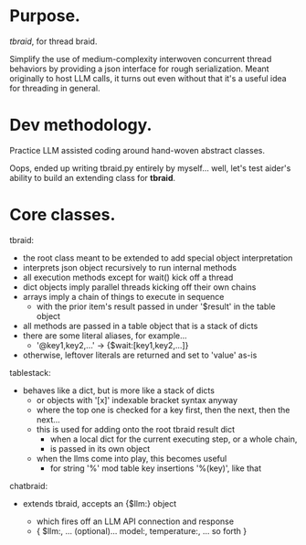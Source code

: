 
# Purpose.

_tbraid_, for thread braid.

Simplify the use of medium-complexity interwoven concurrent thread behaviors by providing a json interface for rough serialization.  Meant originally to host LLM calls, it turns out even without that it's a useful idea for threading in general.


# Dev methodology.

Practice LLM assisted coding around hand-woven abstract classes.

Oops, ended up writing tbraid.py entirely by myself... well, let's test aider's ability to build an extending class for **tbraid**.


# Core classes.

tbraid:
- the root class meant to be extended to add special object interpretation
- interprets json object recursively to run internal methods
- all execution methods except for wait() kick off a thread
- dict objects imply parallel threads kicking off their own chains
- arrays imply a chain of things to execute in sequence
	- with the prior item's result passed in under '$result' in the table object
- all methods are passed in a table object that is a stack of dicts
- there are some literal aliases, for example...
	- '@key1,key2,...' -> {$wait:[key1,key2,...]}
- otherwise, leftover literals are returned and set to 'value' as-is

tablestack:
- behaves like a dict, but is more like a stack of dicts
	- or objects with '[x]' indexable bracket syntax anyway
	- where the top one is checked for a key first, then the next, then the next...
	- this is used for adding onto the root tbraid result dict
		- when a local dict for the current executing step, or a whole chain,
		- is passed in its own object
	- when the llms come into play, this becomes useful
		- for string '%' mod table key insertions '%(key)', like that

chatbraid:
- extends tbraid, accepts an {$llm:<prompt>} object
	- which fires off an LLM API connection and response
	- {
			$llm:<prompt>,
			... (optional)...
			model:<model>,
			temperature:<temperature>,
			... so forth
		}

